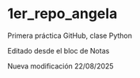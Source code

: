 # 1er\_repo\_angela

Primera práctica GitHub, clase Python

Editado desde el bloc de Notas

Nueva modificación 22/08/2025
